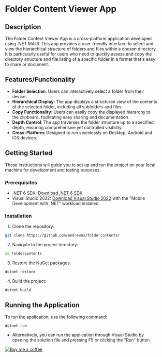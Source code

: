 # Folder Content Viewer App

## Description

The Folder Content Viewer App is a cross-platform application developed using .NET MAUI. This app provides a user-friendly interface to select and view the hierarchical structure of folders and files within a chosen directory. It is particularly useful for users who need to quickly assess and copy the directory structure and file listing of a specific folder in a format that's easy to share or document.

## Features/Functionality

- **Folder Selection**: Users can interactively select a folder from their device.
- **Hierarchical Display**: The app displays a structured view of the contents of the selected folder, including all subfolders and files.
- **Copy Functionality**: Users can easily copy the displayed hierarchy to the clipboard, facilitating easy sharing and documentation.
- **Depth Control**: The app traverses the folder structure up to a specified depth, ensuring comprehensive yet controlled visibility.
- **Cross-Platform**: Designed to run seamlessly on Desktop, Android and iOS devices.

## Getting Started

These instructions will guide you to set up and run the project on your local machine for development and testing purposes.

### Prerequisites

- .NET 6 SDK: [Download .NET 6 SDK](https://dotnet.microsoft.com/download/dotnet/6.0)
- Visual Studio 2022: [Download Visual Studio 2022](https://visualstudio.microsoft.com/vs/) with the “Mobile Development with .NET” workload installed.

### Installation

1. Clone the repository:

```bash
git clone https://github.com/andrewnx/foldercontents/
```

2. Navigate to the project directory:

```bash
cd foldercontents
```

3. Restore the NuGet packages:

```bash
dotnet restore
```

4. Build the project:

```bash
dotnet build
```

## Running the Application

To run the application, use the following command:

```bash
dotnet run
```

- Alternatively, you can run the application through Visual Studio by opening the solution file and pressing F5 or clicking the "Run" button.

[![Buy me a coffee](https://i.ibb.co/SdfqCPW/buymeacoffee2.webp)](https://www.buymeacoffee.com/andrewnx)
